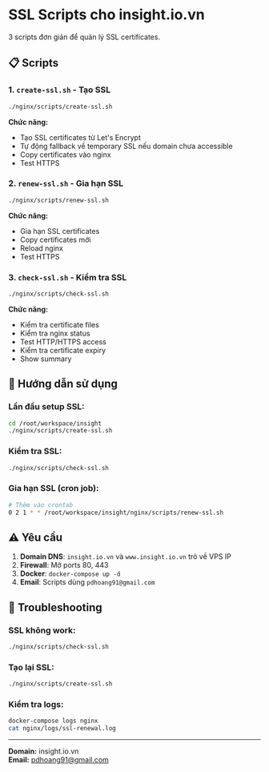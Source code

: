 # SSL Scripts cho insight.io.vn

3 scripts đơn giản để quản lý SSL certificates.

## 📋 Scripts

### 1. `create-ssl.sh` - Tạo SSL
```bash
./nginx/scripts/create-ssl.sh
```
**Chức năng:**
- Tạo SSL certificates từ Let's Encrypt
- Tự động fallback về temporary SSL nếu domain chưa accessible
- Copy certificates vào nginx
- Test HTTPS

### 2. `renew-ssl.sh` - Gia hạn SSL  
```bash
./nginx/scripts/renew-ssl.sh
```
**Chức năng:**
- Gia hạn SSL certificates
- Copy certificates mới
- Reload nginx
- Test HTTPS

### 3. `check-ssl.sh` - Kiểm tra SSL
```bash
./nginx/scripts/check-ssl.sh
```
**Chức năng:**
- Kiểm tra certificate files
- Kiểm tra nginx status
- Test HTTP/HTTPS access
- Kiểm tra certificate expiry
- Show summary

## 🚀 Hướng dẫn sử dụng

### Lần đầu setup SSL:
```bash
cd /root/workspace/insight
./nginx/scripts/create-ssl.sh
```

### Kiểm tra SSL:
```bash
./nginx/scripts/check-ssl.sh
```

### Gia hạn SSL (cron job):
```bash
# Thêm vào crontab
0 2 1 * * /root/workspace/insight/nginx/scripts/renew-ssl.sh
```

## ⚠️ Yêu cầu

1. **Domain DNS**: `insight.io.vn` và `www.insight.io.vn` trỏ về VPS IP
2. **Firewall**: Mở ports 80, 443
3. **Docker**: `docker-compose up -d`
4. **Email**: Scripts dùng `pdhoang91@gmail.com`

## 🔧 Troubleshooting

### SSL không work:
```bash
./nginx/scripts/check-ssl.sh
```

### Tạo lại SSL:
```bash
./nginx/scripts/create-ssl.sh
```

### Kiểm tra logs:
```bash
docker-compose logs nginx
cat nginx/logs/ssl-renewal.log
```

---
**Domain:** insight.io.vn  
**Email:** pdhoang91@gmail.com
